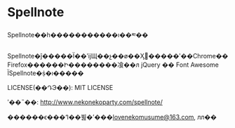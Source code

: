 # Spellnote

Spellnote��һ�����������ı��༭��

Spellnote�ĵ�����Ϊ��ʹĳЩ��չ��ø��Ӽ򵥡�����ʹ��Chrome��Firefox������Ի��������飡��л jQuery �� Font Awesome ΪSpellnote�ṩ�ı�����

LICENSE(��ԴЭ��): MIT LICENSE

ʹ��˵��: http://www.nekonekoparty.com/spellnote/

������ϵ���ߣ��뷢�ʼ���lovenekomusume@163.com, лл��